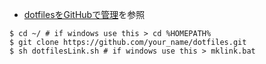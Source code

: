 

- [dotfilesをGitHubで管理](https://qiita.com/okamos/items/7f5461814e8ed8916870)を参照
```
$ cd ~/ # if windows use this > cd %HOMEPATH%
$ git clone https://github.com/your_name/dotfiles.git
$ sh dotfilesLink.sh # if windows use this > mklink.bat
```
